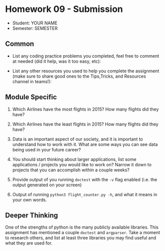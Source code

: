 # Homework 09 - Submission


* Student: YOUR NAME
* Semester: SEMESTER

## Common

* List any coding practice problems you completed, feel free to comment at needed (did it help, was it too easy, etc):

* List any other resources you used to help you complete the assignment (make sure to share good ones to the Tips,Tricks, and Resources channel in teams!):
  

## Module Specific

1. Which Airlines have the most flights in 2015? How many flights did they have?
   
2. Which Airlines have the least flights in 2015? How many flights did they have?
   
3. Data is an important aspect of our society, and it is important to understand how to work with it. What are some ways you can see data being used in your future career?
   
4. You should start thinking about larger applications, list some applications /  projects you would like to work on? Narrow it down to projects that you can accomplish within a couple weeks?

5. Provide output of you running `doctest` with the `-v` flag enabled (i.e. the output generated on your screen)

6. Output of running `python3 flight_counter.py -h`, and what it means in your own words.



## Deeper Thinking

One of the strengths of python is the many publicly available libraries. This assignment has mentioned a couple `doctest` and `argparser`. Take a moment to research others, and list at least three libraries you may find useful and what they are used for. 